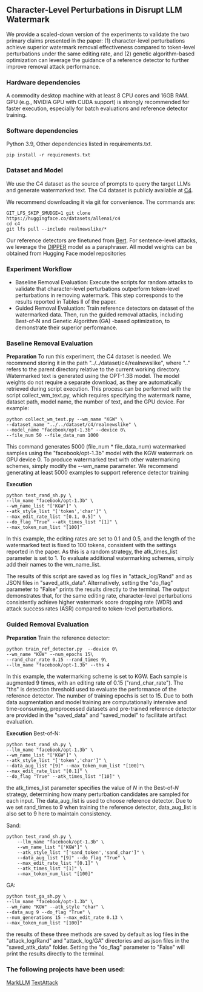 ## Character-Level Perturbations in Disrupt LLM Watermark

We provide a scaled-down version of the experiments to validate the two primary claims presented in the paper: (1) character-level perturbations achieve superior watermark removal effectiveness compared to token-level perturbations under the same editing rate, and (2) genetic algorithm-based optimization can leverage the guidance of a reference detector to further improve removal attack performance.

### Hardware dependencies

A commodity desktop machine with at least 8 CPU cores and 16GB RAM. GPU (e.g., NVIDIA GPU with CUDA support) is strongly recommended for faster execution, especially for batch evaluations and reference detector training.

### Software dependencies

Python 3.9, Other dependencies listed in requirements.txt.

```
pip install -r requirements.txt
```

### Dataset and Model

We use the C4 dataset as the source of prompts to query the target LLMs and generate watermarked text. The C4 dataset is publicly available at [C4](https://huggingface.co/datasets/allenai/c4).

We recommend downloading it via git for convenience. The commands are:

```
GIT_LFS_SKIP_SMUDGE=1 git clone https://huggingface.co/datasets/allenai/c4
cd c4
git lfs pull --include realnewslike/*
```

Our reference detectors are finetuned from [Bert](https://huggingface.co/google-bert/bert-base-uncased).
For sentence-level attacks, we leverage the [DIPPER](https://huggingface.co/kalpeshk2011/dipper-paraphraser-xxl) model as a paraphraser. All model weights can be obtained from Hugging Face model repositories

### Experiment Workflow

* Baseline Removal Evaluation: Execute the scripts for random attacks to validate that character-level perturbations outperform token-level perturbations in removing watermark. This step corresponds to the results reported in Tables II of the paper.
* Guided Removal Evaluation: Train reference detectors on dataset of the watermarked data. Then, run the guided removal attacks, including Best-of-N and Genetic Algorithm (GA) -based optimization, to demonstrate their superior performance.

### Baseline Removal Evaluation

**Preparation**
To run this experiment, the C4 dataset is needed. We recommend storing it in the path "../../dataset/c4/realnewslike", where ".." refers to the parent directory relative to the current working directory. Watermarked text is generated using the OPT-1.3B model. The model weights do not require a separate download, as they are automatically retrieved during script execution.
This process can be performed with the script collect_wm_text.py, which requires specifying the watermark name, dataset path, model name, the number of text, and the GPU device. For example:

```
python collect_wm_text.py --wm_name "KGW" \
--dataset_name "../../dataset/c4/realnewslike" \
--model_name "facebook/opt-1.3b" --device 0\
--file_num 50 --file_data_num 1000 
```

This command generates 5000 (file_num * file_data_num) watermarked samples using the "facebook/opt-1.3b" model with the KGW watermark on GPU device 0. To produce watermarked text with other watermarking schemes, simply modify the --wm_name parameter. We recommend generating at least 5000 examples to support reference detector training

**Execution**

```
python test_rand_sh.py \
--llm_name "facebook/opt-1.3b" \
--wm_name_list "['KGW']" \
--atk_style_list "['token','char']" \
--max_edit_rate_list "[0.1, 0.5]" \
--do_flag "True" --atk_times_list "[1]" \
--max_token_num_list "[100]"
```

In this example, the editing rates are set to 0.1 and 0.5, and the length of the watermarked text is fixed to 100 tokens, consistent with the settings reported in the paper. As this is a random strategy, the atk_times_list parameter is set to 1. To evaluate additional watermarking schemes, simply add their names to the wm_name_list.

The results of this script are saved as log files in "attack_log/Rand" and as JSON files in "saved_attk_data". Alternatively, setting the "do_flag" parameter to "False" prints the results directly to the terminal. The output demonstrates that, for the same editing rate, character-level perturbations consistently achieve higher watermark score dropping rate (WDR) and attack success rates (ASR) compared to token-level perturbations.

### Guided Removal Evaluation

**Preparation**
Train the reference detector:

```
python train_ref_detector.py  --device 0\
--wm_name "KGW" --num_epochs 15\
--rand_char_rate 0.15 --rand_times 9\
--llm_name "facebook/opt-1.3b" --ths 4
```

In this example, the watermarking scheme is set to KGW. Each sample is augmented 9 times, with an editing rate of 0.15 ("rand_char_rate"). The "ths" is detection threshold used to evaluate the performance of the reference detector. The number of training epochs is set to 15. Due to both data augmentation and model training are computationally intensive and time-consuming, preprocessed datasets and pre-trained reference detector are provided in the "saved_data" and "saved_model" to facilitate artifact evaluation.

**Execution**
Best-of-N:

```
python test_rand_sh.py \
--llm_name "facebook/opt-1.3b" \ 
--wm_name_list "['KGW']" \
--atk_style_list "['token','char']" \
--data_aug_list "[9]" --max_token_num_list "[100]"\
--max_edit_rate_list "[0.1]" \
--do_flag "True" --atk_times_list "[10]" \
```

the atk_times_list parameter specifies the value of $N$ in the Best-of-$N$ strategy, determining how many perturbation candidates are sampled for each input. The data_aug_list is used to choose reference detector. Due to we set rand_times to 9 when training the reference detector, data_aug_list is also set to 9 here to maintain consistency.

Sand:

```
python test_rand_sh.py \
    --llm_name "facebook/opt-1.3b" \ 
    --wm_name_list "['KGW']" \
    --atk_style_list "['sand_token','sand_char']" \
    --data_aug_list "[9]" --do_flag "True" \
    --max_edit_rate_list "[0.1]" \
    --atk_times_list "[1]" \
    --max_token_num_list "[100]"
```



GA:

```
python test_ga_sh.py \
--llm_name "facebook/opt-1.3b" \
--wm_name "KGW" --atk_style "char" \
--data_aug 9 --do_flag "True" \
--num_generations 15 --max_edit_rate 0.13 \
--max_token_num_list "[100]"
```

the results of these three methods are saved by default as log files in the "attack_log/Rand" and "attack_log/GA" directories and as json files in the "saved_attk_data" folder. Setting the "do_flag" parameter to "False" will print the results directly to the terminal.



### The following projects have been used:
[MarkLLM](https://github.com/THU-BPM/MarkLLM)
[TextAttack](https://github.com/QData/TextAttack)